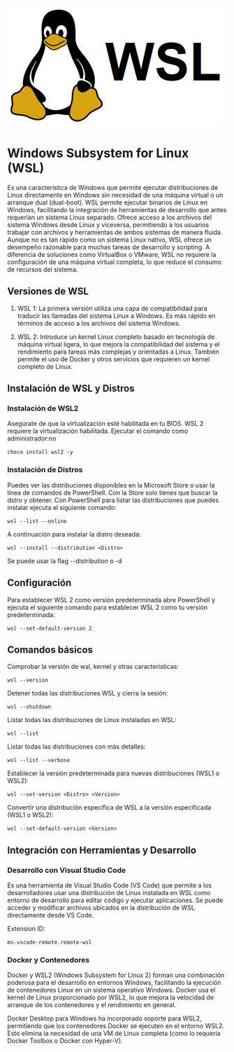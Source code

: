 
![wsl img](wsl.png)
# Windows Subsystem for Linux (WSL)
Es una característica de Windows que permite ejecutar distribuciones de Linux directamente en Windows sin necesidad de una máquina virtual o un arranque dual (dual-boot).
WSL permite ejecutar binarios de Linux en Windows, facilitando la integración de herramientas de desarrollo que antes requerían un sistema Linux separado.
Ofrece acceso a los archivos del sistema Windows desde Linux y viceversa, permitiendo a los usuarios trabajar con archivos y herramientas de ambos sistemas de manera fluida.
Aunque no es tan rápido como un sistema Linux nativo, WSL ofrece un desempeño razonable para muchas tareas de desarrollo y scripting.
A diferencia de soluciones como VirtualBox o VMware, WSL no requiere la configuración de una máquina virtual completa, lo que reduce el consumo de recursos del sistema.

## Versiones de WSL
1. WSL 1: La primera versión utiliza una capa de compatibilidad para traducir las llamadas del sistema Linux a Windows. Es más rápido en términos de acceso a los archivos del sistema Windows.

2. WSL 2: Introduce un kernel Linux completo basado en tecnología de máquina virtual ligera, lo que mejora la compatibilidad del sistema y el rendimiento para tareas más complejas y orientadas a Linux. También permite el uso de Docker y otros servicios que requieren un kernel completo de Linux.

## Instalación de WSL y Distros
### Instalación de WSL2
Asegúrate de que la virtualización esté habilitada en tu BIOS. WSL 2 requiere la virtualización habilitada.
Ejecutar el comando como administrador:no 
```shell
choco install wsl2 -y
```

### Instalación de Distros
Puedes ver las distribuciones disponibles en la Microsoft Store o usar la línea de comandos de PowerShell. Con la Store solo tienes que buscar la dstro y obtener. Con PowerShell para listar las distribuciones que puedes instalar ejecuta el siguiente comando:
```shell
wsl --list --online
```

A continuación para instalar la distro deseada:
```shell
wsl --install --distribution <Distro>
```
Se puede usar la flag --distribution o -d

## Configuración
Para establecer WSL 2 como versión predeterminada abre PowerShell y ejecuta el siguiente comando para establecer WSL 2 como tu versión predeterminada:
```shell
wsl --set-default-version 2
```

## Comandos básicos
Comprobar la versión de wsl, kernel y otras caracteristicas:
```shell
wsl --version
```

Detener todas las distribuciones WSL y cierra la sesión:
```shell
wsl --shutdown
```

Listar todas las distribuciones de Linux instaladas en WSL:
```shell
wsl --list
```

Listar todas las distribuciones con más detalles:
```shell
wsl --list --verbose
```

Establecer la versión predeterminada para nuevas distribuciones (WSL1 o WSL2):
```shell
wsl --set-version <Distro> <Version>
```

Convertir una distribución específica de WSL a la versión especificada (WSL1 o WSL2):
```shell
wsl --set-default-version <Version>
```
## Integración con Herramientas y Desarrollo
### Desarrollo con Visual Studio Code
Es una herramienta de Visual Studio Code (VS Code) que permite a los desarrolladores usar una distribución de Linux instalada en WSL como entorno de desarrollo para editar código y ejecutar aplicaciones. Se puede acceder y modificar archivos ubicados en la distribución de WSL directamente desde VS Code.

Extension ID: 
```
ms-vscode-remote.remote-wsl
```
### Docker y Contenedores
Docker y WSL2 (Windows Subsystem for Linux 2) forman una combinación poderosa para el desarrollo en entornos Windows, facilitando la ejecución de contenedores Linux en un sistema operativo Windows. Docker usa el kernel de Linux proporcionado por WSL2, lo que mejora la velocidad de arranque de los contenedores y el rendimiento en general.

Docker Desktop para Windows ha incorporado soporte para WSL2, permitiendo que los contenedores Docker se ejecuten en el entorno WSL2. Esto elimina la necesidad de una VM de Linux completa (como lo requería Docker Toolbox o Docker con Hyper-V).
